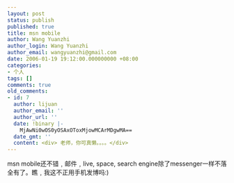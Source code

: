 ```yaml
---
layout: post
status: publish
published: true
title: msn mobile
author: Wang Yuanzhi
author_login: Wang Yuanzhi
author_email: wangyuanzhi@gmail.com
date: 2006-01-19 19:12:00.000000000 +08:00
categories:
- 个人
tags: []
comments: true
old_comments:
- id: 7
  author: lijuan
  author_email: ''
  author_url: ''
  date: !binary |-
    MjAwNi0wOS0yOSAxOToxMjowMCArMDgwMA==
  date_gmt: ''
  content: <div> 老师，你可真懒。。。。</div>
---
```

msn mobile还不错﹐邮件﹐live, space, search engine除了messenger一样不落全有了。瞧﹐我这不正用手机发博吗:)
